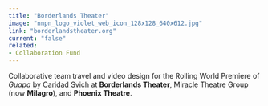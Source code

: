 ```yaml
---
title: "Borderlands Theater"
image: "nnpn_logo_violet_web_icon_128x128_640x612.jpg"
link: "borderlandstheater.org"
current: "false"
related:
- Collaboration Fund
---
```


Collaborative team travel and video design for the Rolling World Premiere of *Guapa* by [Caridad Svich](https://newplayexchange.org/users/240/caridad-svich) at **Borderlands Theater**, Miracle Theatre Group (now **Milagro**), and **Phoenix Theatre**.

